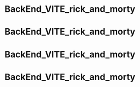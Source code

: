 # BackEnd_VITE_rick_and_morty
# BackEnd_VITE_rick_and_morty
# BackEnd_VITE_rick_and_morty
# BackEnd_VITE_rick_and_morty
